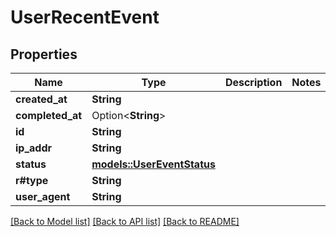 # UserRecentEvent

## Properties

Name | Type | Description | Notes
------------ | ------------- | ------------- | -------------
**created_at** | **String** |  | 
**completed_at** | Option<**String**> |  | 
**id** | **String** |  | 
**ip_addr** | **String** |  | 
**status** | [**models::UserEventStatus**](UserEventStatus.md) |  | 
**r#type** | **String** |  | 
**user_agent** | **String** |  | 

[[Back to Model list]](../README.md#documentation-for-models) [[Back to API list]](../README.md#documentation-for-api-endpoints) [[Back to README]](../README.md)


